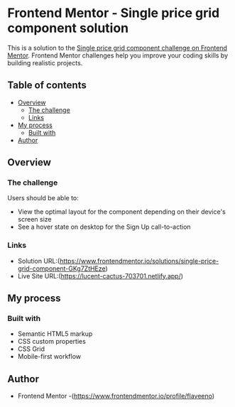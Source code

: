 # Frontend Mentor - Single price grid component solution

This is a solution to the [Single price grid component challenge on Frontend Mentor](https://www.frontendmentor.io/challenges/single-price-grid-component-5ce41129d0ff452fec5abbbc). Frontend Mentor challenges help you improve your coding skills by building realistic projects. 

## Table of contents

- [Overview](#overview)
  - [The challenge](#the-challenge)
  - [Links](#links)
- [My process](#my-process)
  - [Built with](#built-with)
- [Author](#author)


## Overview

### The challenge

Users should be able to:

- View the optimal layout for the component depending on their device's screen size
- See a hover state on desktop for the Sign Up call-to-action


### Links

- Solution URL:(https://www.frontendmentor.io/solutions/single-price-grid-component-GKg7ZtHEze)
- Live Site URL:(https://lucent-cactus-703701.netlify.app/)

## My process

### Built with

- Semantic HTML5 markup
- CSS custom properties
- CSS Grid
- Mobile-first workflow


## Author

- Frontend Mentor -(https://www.frontendmentor.io/profile/flaveeno)
